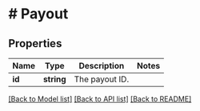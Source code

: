 # # Payout

## Properties

Name | Type | Description | Notes
------------ | ------------- | ------------- | -------------
**id** | **string** | The payout ID. | 

[[Back to Model list]](../../README.md#documentation-for-models) [[Back to API list]](../../README.md#documentation-for-api-endpoints) [[Back to README]](../../README.md)


